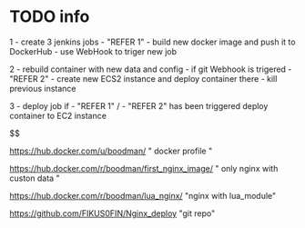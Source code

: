 # TODO info

1 - create 3 jenkins jobs - "REFER 1"
    -  build new docker image and push it to DockerHub
      - use WebHook to triger new job

2 - rebuild container with new data and config
    - if git Webhook is trigered - "REFER 2"
      - create new ECS2 instance and deploy container there
         - kill previous instance    

3 - deploy job if - "REFER 1" / - "REFER 2" has been triggered deploy
     container to EC2 instance

 $$ $$ $$ $$ $$ $$ $$ $$ $$

 https://hub.docker.com/u/boodman/
" docker profile "

 https://hub.docker.com/r/boodman/first_nginx_image/
" only nginx with custon data "

 https://hub.docker.com/r/boodman/lua_nginx/
 "nginx with lua_module"

 https://github.com/FIKUS0FIN/Nginx_deploy
 "git repo"
